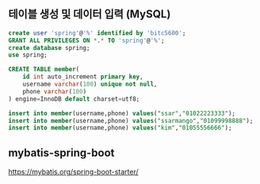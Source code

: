 

## 테이블 생성 및 데이터 입력 (MySQL)

````sql
create user 'spring'@'%' identified by 'bitc5600';
GRANT ALL PRIVILEGES ON *.* TO 'spring'@'%';
create database spring;
use spring;

CREATE TABLE member(
	id int auto_increment primary key,
    username varchar(100) unique not null,
    phone varchar(100)
) engine=InnoDB default charset=utf8;

insert into member(username,phone) values("ssar","01022223333");
insert into member(username,phone) values("ssarmango","01099998888");
insert into member(username,phone) values("kim","01055556666");
````

## mybatis-spring-boot
https://mybatis.org/spring-boot-starter/